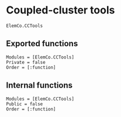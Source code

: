 # Coupled-cluster tools

```@docs
ElemCo.CCTools
```

## Exported functions

```@autodocs
Modules = [ElemCo.CCTools]
Private = false
Order = [:function]
```

## Internal functions
```@autodocs
Modules = [ElemCo.CCTools]
Public = false
Order = [:function]
```


